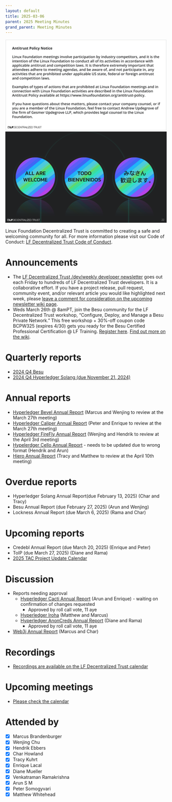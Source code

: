 ```yaml
---
layout: default
title: 2025-03-06
parent: 2025 Meeting Minutes
grand_parent: Meeting Minutes
---
```


![Antitrust Policy Notice](../images/antitrust-policy-notice.png "Antitrust Policy Notice")
![All are Welcome in the LF Decentralized Trust Community](../images/all-are-welcome.png "All are Welcome in the LF Decentralized Trust Community")

Linux Foundation Decentralized Trust is committed to creating a safe and welcoming community for all. For more information please visit our Code of Conduct: [LF Decentralized Trust Code of Conduct](../../governing-documents/code-of-conduct.md).

# Announcements
- The [LF Decentralized Trust /dev/weekly developer newsletter](https://lf-hyperledger.atlassian.net/wiki/spaces/DR/pages/17170445/dev+weekly+Newsletter) goes out each Friday to hundreds of LF Decentralized Trust developers. It is a collaborative effort. If you have a project release, pull request, community event, and/or relevant article you would like highlighted next week, please [leave a comment for consideration on the upcoming newsletter wiki page](https://lf-hyperledger.atlassian.net/wiki/spaces/DR/pages/75268141/2025).
- Weds March 26th @ 8amPT, join the Besu community for the LF Decentralized Trust workshop, “Configure, Deploy, and Manage a Besu Private Network.” This free workshop + 30%-off coupon code BCPW325 (expires 4/30) gets you ready for the Besu Certified Professional Certification @ LF Training.
  [Register here](https://zoom.us/webinar/register/8117379999563/WN_NZ8FgWbdThiDp_8TCByjkQ). [Find out more on the wiki](https://lf-hyperledger.atlassian.net/wiki/spaces/events/pages/92372993/Configure+Deploy+and+Manage+a+Besu+Private+Network).

# Quarterly reports
- [2024 Q4 Besu](https://github.com/LF-Decentralized-Trust/governance/pull/92)
- [2024 Q4 Hyperledger Solang (due November 21, 2024)](https://github.com/LF-Decentralized-Trust/governance/pull/96)

# Annual reports
- [Hyperledger Bevel Annual Report](https://github.com/LF-Decentralized-Trust/governance/pull/113) (Marcus and Wenjing to review at the March 27th meeting)
- [Hyperledger Caliper Annual Report](https://github.com/LF-Decentralized-Trust/governance/pull/115) (Peter and Enrique to review at the March 27th meeting)
- [Hyperledger FireFly Annual Report](https://github.com/LF-Decentralized-Trust/governance/pull/117) (Wenjing and Hendrik to review at the April 3rd meeting)
- [Hypelerdger Cello Annual Report](https://github.com/LF-Decentralized-Trust/governance/pull/118) - needs to be updated due to wrong format (Hendrik and Arun)
- [Hiero Annual Report](https://github.com/LF-Decentralized-Trust/governance/pull/122) (Tracy and Matthew to review at the April 10th meeting)

# Overdue reports
- Hyperledger Solang Annual Report(due February 13, 2025) (Char and Tracy)
- Besu Annual Report (due February 27, 2025) (Arun and Wenjing)
- Lockness Annual Report (due March 6, 2025) (Rama and Char)

# Upcoming reports
- Credebl Annual Report (due March 20, 2025) (Enrique and Peter)
- ToIP (due March 27, 2025) (Diane and Rama)
- [2025 TAC Project Update Calendar](../../project-updates/2025/2025-schedule)

# Discussion
- Reports needing approval
    - [Hyperledger Cacti Annual Report](https://github.com/LF-Decentralized-Trust/governance/pull/108) (Arun and Enrique) - waiting on confirmation of changes requested
       - Approved by roll call vote, 11 aye
    - [Hyperledger Iroha](https://github.com/LF-Decentralized-Trust/governance/pull/109) (Matthew and Marcus)
    - [Hyperledger AnonCreds Annual Report](https://github.com/LF-Decentralized-Trust/governance/pull/98) (Diane and Rama)
       - Approved by roll call vote, 11 aye
- [Web3j Annual Report](https://github.com/LF-Decentralized-Trust/governance/pull/112) (Marcus and Char)

# Recordings
- [Recordings are available on the LF Decentralized Trust calendar](https://zoom-lfx.platform.linuxfoundation.org/meetings/lf-decentralized-trust)

# Upcoming meetings
- [Please check the calendar](https://zoom-lfx.platform.linuxfoundation.org/meetings/lf-decentralized-trust)

# Attended by

- [x] Marcus Brandenburger
- [x] Wenjing Chu
- [x] Hendrik Ebbers
- [x] Char Howland
- [x] Tracy Kuhrt
- [x] Enrique Lacal
- [x] Diane Mueller
- [x] Venkatraman Ramakrishna
- [x] Arun S M
- [x] Peter Somogyvari
- [x] Matthew Whitehead
